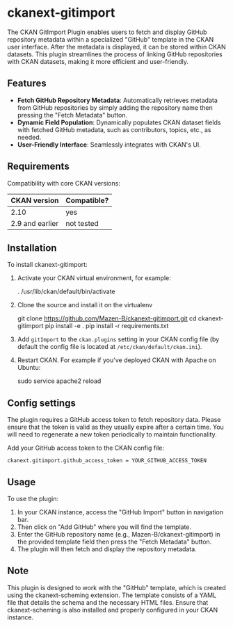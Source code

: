 # ckanext-gitimport
The CKAN GitImport Plugin enables users to fetch and display GitHub repository metadata within a specialized "GitHub" template in the CKAN user interface. After the metadata is displayed, it can be stored within CKAN datasets. This plugin streamlines the process of linking GitHub repositories with CKAN datasets, making it more efficient and user-friendly.

## Features
- **Fetch GitHub Repository Metadata**: Automatically retrieves metadata from GitHub repositories by simply adding the repository name then pressing the "Fetch Metadata" button.
- **Dynamic Field Population**: Dynamically populates CKAN dataset fields with fetched GitHub metadata, such as contributors, topics, etc., as needed.
- **User-Friendly Interface**: Seamlessly integrates with CKAN's UI.

## Requirements
Compatibility with core CKAN versions:

| CKAN version    | Compatible?   |
| --------------- | ------------- |
| 2.10            | yes           |
| 2.9 and earlier | not tested    |

## Installation

To install ckanext-gitimport:

1. Activate your CKAN virtual environment, for example:

     . /usr/lib/ckan/default/bin/activate

2. Clone the source and install it on the virtualenv

    git clone https://github.com/Mazen-B/ckanext-gitimport.git
    cd ckanext-gitimport
    pip install -e .
	pip install -r requirements.txt

3. Add `gitImport` to the `ckan.plugins` setting in your CKAN
   config file (by default the config file is located at
   `/etc/ckan/default/ckan.ini`).

4. Restart CKAN. For example if you've deployed CKAN with Apache on Ubuntu:

     sudo service apache2 reload

## Config settings
The plugin requires a GitHub access token to fetch repository data. Please ensure that the token is valid as they usually expire after a certain time. You will need to regenerate a new token periodically to maintain functionality.

Add your GitHub access token to the CKAN config file:

    ckanext.gitimport.github_access_token = YOUR_GITHUB_ACCESS_TOKEN

## Usage
To use the plugin:

1. In your CKAN instance, access the "GitHub Import" button in navigation bar.
2. Then click on "Add GitHub" where you will find the template.
3. Enter the GitHub repository name (e.g., Mazen-B/ckanext-gitimport) in the provided template field then press the "Fetch Metadata" button.
4. The plugin will then fetch and display the repository metadata.

## Note
This plugin is designed to work with the "GitHub" template, which is created using the ckanext-scheming extension. The template consists of a YAML file that details the schema and the necessary HTML files. Ensure that ckanext-scheming is also installed and properly configured in your CKAN instance.
